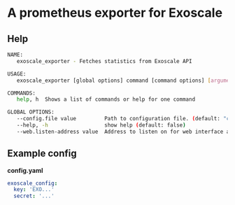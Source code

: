 # A prometheus exporter for Exoscale

## Help

```sh
NAME:
   exoscale_exporter - Fetches statistics from Exoscale API

USAGE:
   exoscale_exporter [global options] command [command options] [arguments...]

COMMANDS:
   help, h  Shows a list of commands or help for one command

GLOBAL OPTIONS:
   --config.file value         Path to configuration file. (default: "config.yaml") [$CONFIG_FILE]
   --help, -h                  show help (default: false)
   --web.listen-address value  Address to listen on for web interface and telemetry. (default: ":9116") [$LISTEN_ADDRESS]

```

## Example config

**config.yaml**

```yaml
exoscale_config:
  key: 'EXO...'
  secret: '...'
```
